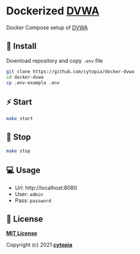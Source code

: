 # Dockerized [DVWA](https://github.com/digininja/DVWA)


Docker Compose setup of [DVWA](https://github.com/digininja/DVWA)


## :tada: Install

Download repository and copy `.env` file
```bash
git clone https://github.com/cytopia/docker-dvwa
cd docker-dvwa
cp .env-example .env
```

## :zap: Start
```bash
make start
```


## :no_entry_sign: Stop
```bash
make stop
```


## :computer: Usage

* Url: http://localhost:8080
* User: `admin`
* Pass: `password`



## :page_facing_up: License

**[MIT License](LICENSE.md)**

Copyright (c) 2021 **[cytopia](https://github.com/cytopia)**
